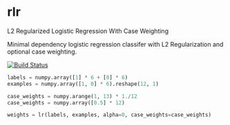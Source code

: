 # rlr
L2 Regularized Logistic Regression With Case Weighting

Minimal dependency logistic regression classifer with L2 Regularization and optional case weighting.

[![Build Status](https://travis-ci.org/datamade/rlr.svg)](https://travis-ci.org/datamade/rlr)

```python
labels = numpy.array([1] * 6 + [0] * 6)
examples = numpy.array([1, 0] * 6).reshape(12, 1)

case_weights = numpy.arange(1, 13) * 1./12
case_weights = numpy.array([0.5] * 12)

weights = lr(labels, examples, alpha=0, case_weights=case_weights)
```

